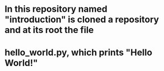 # In this repository named "introduction" is cloned a repository and at its root the file
# hello_world.py, which prints "Hello World!"
